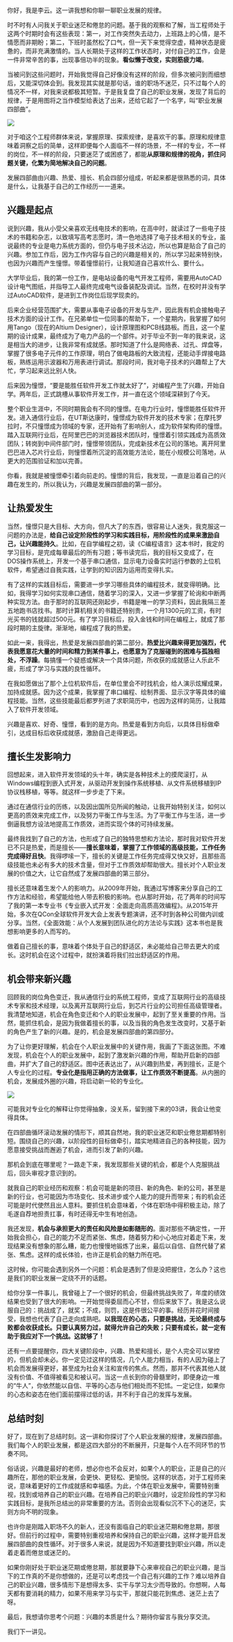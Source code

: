 你好，我是李云。这一讲我想和你聊一聊职业发展的规律。

时不时有人问我关于职业迷茫和倦怠的问题。基于我的观察和了解，当工程师处于这两个时期时会有这些表现：第一，对工作突然失去动力，上班路上的心情，是不情愿而非期盼；第二，下班时虽然松了口气，但一天下来觉得空虚，精神状态是疲惫的，而非充满激情的。当人长期处于这样的工作状态时，对付自己的工作，会是一件非常辛苦的事，出现事倍功半的现象。**看似懒于改变，实则筋疲力竭**。

当被问到这些问题时，开始我觉得自己好像没有这样的阶段，但多次被问到而细想后，又能深切体会到。我发现其实就是那句话，谁的职场不迷茫，只不过每个人的情况不一样，对我来说都极其短暂。于是我复盘了自己的职业发展，发现了背后的规律，于是用图将之当作模型给表达了出来，还给它起了一个名字，叫“职业发展四部曲”。

![](https://static001.geekbang.org/resource/image/73/21/73a1ebc4c418774ccbfc128265e7ff21.jpg?wh=4001x2251)

对于咱这个工程师群体来说，掌握原理、探索规律，是喜欢干的事。原理和规律意味着洞察之后的简单，这样即便每个人面临不一样的场景，不一样的专业，不一样的岗位，不一样的阶段，只要迷茫了或困惑了，都能**从原理和规律的视角，抓住问题关键，化繁为简地解决自己的问题**。

发展四部曲由兴趣、热爱、擅长、机会四部分组成，听起来都是很熟悉的词，具体是什么，让我基于自己的工作经历一一道来。

## 兴趣是起点

说到兴趣，我从小受父亲喜欢无线电技术的影响，在高中时，就读过了一些电子技术的书籍和杂志，以致填写高考志愿时，清一色地选择了电子技术相关的专业，虽说最终的专业是电力系统方面的，但仍与电子技术沾边，所以也算是贴合了自己的兴趣。参加工作后，因为工作内容与自己的兴趣是相关的，所以学习起来特别快，也因为兴趣而产生憧憬。带着憧憬前行，让我知道自己喜欢什么、要什么。

大学毕业后，我的第一份工作，是电站设备的电气开发工程师，需要用AutoCAD设计电气图纸，并指导工人最终完成电气设备装配及调试。当然，在校时并没有学过AutoCAD软件，是进到工作岗位后现学现卖的。

后来企业经营范围扩大，需要从事电子设备的开发与生产，因此我有机会接触电子技术方面的设计工作。在兄弟单位一位同事的帮助下，一个星期内，我掌握了如何用Tango（现在的Altium Designer），设计原理图和PCB线路板。而且，这一个星期的设计成果，最终成为了电力产品的一个部件。对于毕业不到一年的我来说，这是相当大的进步，让我非常有成就感。那时知道了什么是网络表、过孔、焊盘等，掌握了很多电子元件的工作原理，明白了做电路板的大致流程，还能动手焊接电路板，熟练运用示波器和万用表进行调试。那段时间，我对电子技术的兴趣帮上了大忙，学习起来远比别人快。

后来因为憧憬，“要是能胜任软件开发工作就太好了”，对编程产生了兴趣，开始自学。两年后，正式跳槽从事软件开发工作，并一直在这个领域深耕到了今天。

整个职业生涯中，不同时期我会有不同的憧憬。在电力行业时，憧憬能胜任软件开发。进入通信行业后，在UT斯达康时，憧憬成为软件开发的技术专家；在摩托罗拉时，不只憧憬成为领域的专家，还开始有了影响别人，成为软件架构师的憧憬。踏入互联网行业后，在阿里巴巴的浏览器技术团队时，憧憬着引领实践成为高质效团队；转岗到中间件部门时，憧憬带领团队，完成新技术在公司的落地。离开阿里巴巴进入芯片行业后，则憧憬着所沉淀的高效能方法论，能在小规模公司落地，从更大的范围验证和加以完善。

你看，我就是被憧憬牵引着向前走的。憧憬的背后，我发现，一直是沿着自己的兴趣在发生的，所以我认为，兴趣是发展四部曲的第一部分。

## 让热爱发生

当然，憧憬只是大目标、大方向，但凡大了的东西，很容易让人迷失，我克服这一问题的办法是，**给自己设定阶段性的学习和实践目标，用阶段性的成果来激励自己，让兴趣能持久**。比如，在自学编程之初，读《C编程语言》这本书时，我定的学习目标，是完成每章最后的所有习题；等书读完后，我的目标又变成了，在DOS操作系统上，开发一个基于串口通信，显示电力设备实时运行参数的上位机软件，希望通过自我实践，让学到的知识因为运用而变得扎实。

有了这样的实践目标后，需要进一步学习哪些具体的编程技术，就变得明确。比如，我得学习如何实现串口通信，随着学习的深入，又进一步掌握了轮询和中断两种实现方法。由于那时的互联网还刚起步，书籍是唯一的学习资料，因此我隔三差五地跑书店找书。那时计算机相关的书籍还特别贵，一个月1300元的工资，有时光买书的钱就超过500元。有了学习目标后，投入金钱和时间在编程上，就成了那段时期的主旋律。渐渐地，编程成了我的热爱。

如此一来，我得出，热爱是发展四部曲的第二部分。**热爱比兴趣来得更加强烈，代表我愿意花大量的时间和精力到某件事上，也愿意为了克服碰到的困难与孤独相处，不浮躁**。每搞懂一个疑惑或解决一个具体问题，所收获的成就感让人乐此不疲，形成了学习与实践的良性循环。

在我如愿做出了那个上位机软件后，在单位里会不时找机会，给人演示炫耀成果，加持成就感。因为这个成果，我掌握了串口编程、绘制界面、显示汉字等具体的编程技能。当然，这些技能最后都罗列进了求职简历中，也因为这样的简历，让我踏入了软件开发领域。

兴趣是喜欢、好奇、憧憬，看到的是方向。热爱是看到方向后，以具体目标做牵引，达成目标后收获成就感，激励自己走得更远。

## 擅长生发影响力

回想起来，进入软件开发领域的头十年，确实是各种技术上的摸爬滚打，从Windows编程到嵌入式开发，从驱动开发到操作系统移植、从文件系统移植到IP协议栈移植，等等。就这样一步步走了下来。

通过在通信行业的历练，以及因出国所见所闻的触动，让我开始特别关注，如何以更高的质效来完成工作，以及努力平衡工作与生活。为了平衡工作与生活，进一步倒逼我想方设法地提高工作质效，进而实现个体的可持续发展。

最终我找到了自己的方法，也形成了自己的独特思想和方法论，那时我对软件开发已不只是热爱，而是擅长——**擅长意味着，掌握了工作领域的高级技能，工作任务完成得好且快**。我得啰嗦一下，擅长的关键是工作任务完成得又快又好，且那些高级技能也未必有多大的技术含量，但对于工作质效却帮助很大。擅长对个人职业发展的价值之大，让它自然成了发展四部曲的第三部分。

擅长还意味着生发个人的影响力。从2009年开始，我通过写博客来分享自己的工作方法和经验，希望能给他人带去积极的影响。也从那时开始，花了两年的时间写了我的第一本专业书《专业嵌入式开发：全面走向高质高效编程》。从2015年开始，多次在QCon全球软件开发大会上发表专题演讲，还不时到各种公司做内训或分享。当然，《全面效能：从个人发展到团队进化的方法论与实践》这本书也是我想影响更多的人而写的。

做着自己擅长的事，意味着个体处于自己的舒适区，未必能给自己带去更大的成长。这时机会在这个过程中，就扮演着将我们拉出舒适区的作用。

## 机会带来新兴趣

回顾我的岗位角色变迁，我从通信行业的系统工程师，变成了互联网行业的高级技术专家和技术经理，以及离开互联网行业后，到芯片行业的公司担任高级管理者。我清楚地知道，机会在角色变迁和个人的职业发展中，起到了至关重要的作用。当然，能抓住机会，是因为我做着擅长的事，以及当我的角色发生改变时，又基于新的角色产生了新的兴趣。是的，机会是发展四部曲的第四部分。

为了让你更好理解，机会在个人职业发展中的关键作用，我画了下面这张图。不难发现，机会在个人的职业发展中，起到了激发新兴趣的作用，帮助开启新的四部曲，并扩大了自己的舒适区。图中还表达出了，从兴趣到热爱，再到擅长，正是个人专业化的过程。**专业化是指用正确的方法做事，让工作质效不断提高**。从内圈的机会，发展成外圈的兴趣，将启动新一轮的专业化。

![](https://static001.geekbang.org/resource/image/b6/77/b659dfe0f18929f2d2921fd417b25777.jpg?wh=4001x2251)

可能我对专业化的解释让你觉得抽象，没关系，留到接下来的03讲，我会让他变得具体。

在四部曲循环滚动发展的情形下，顺其自然地，我的职业迷茫和职业倦怠期都特别短。围绕自己的兴趣，以阶段性的目标做牵引，踏实地精进自己的各种技能，因为愿意接受挑战而邂逅了机会，进而引发了新的兴趣。

那机会到底在哪里呢？一路走下来，我发现那些关键的机会，都是个人克服挑战后，回头审视才意识到的。

就我自己的职业经历和观察：机会可能是新的项目、新的角色、新的公司，甚至是新的行业，也可能因为市场变化、技术进步或个人能力的提升而带来；有的机会还可能是时代使然且出人意料。要抓住机会意味着，个体在职场中得积极主动，除了毛遂自荐地担责扛事，有时还得无中生有地创造。

我还发现，**机会与承担更大的责任和风险是如影随形的**。面对那些不确定性，一开始我会担心，自己的能力不足而紧张、焦虑，随着努力和小心地应对着走下来，发现结果没有想象的那么糟，能力也慢慢地锻炼了出来，最后以自信、自然代替了紧张、焦虑。这样的成长体验，也许正是机会的魅力所在吧。

这时候，你可能会遇到另外一个问题：机会是遇到了但是没把握住，怎么办？这也是我们的职业发展一定绕不开的话题。

给你分享一件事儿，我曾碰上了一个很好的机会，但最终挑战失败了，年度的绩效结果也受到了很大的影响。一开始觉得委屈而心不甘，但后来放下了。我是这么说服自己的：挑战成了，就奖；不成，则罚，这是件很公平的事。经历并花时间接受，我想也代表了自己走向成熟吧。**以我现在的心态，只要是挑战，无论最终成与败都会收获成长。只要认真努力过，就得允许自己的失败；只要有成长，就一定有助于我应对下一个挑战。这就够了！**

还有一点要提醒你，四大关键阶段中，兴趣、热爱和擅长，是个人完全可以掌控的，但机会却未必。你一定见过这样的情况，几个人能力相当，有的人因为碰上了机会而发展得更好，甚至成为社会关注和宣传的焦点。然而，那并不代表其他人就没有价值、不值得被看见和被认可。当这一点长到你的骨髓里时，即便身边一堆的“牛人”，你依然能以自信、平等的心态与他们相处而不犯怵。一定记住，如果你的心态和姿态在他们面前摆得过低的话，并不利于自己的发挥与发展。

## 总结时刻

好了，现在到了总结时刻。这一讲和你探讨了个人职业发展的规律，发展四部曲。我们每个人的职业发展，都是这四大部分的不断展开，只是每个人在不同环节的节奏不同。

俗话说，兴趣是最好的老师，想必你也不会反对，如果个人的职业，正是自己的兴趣所在，那他的职业发展，会更快、更轻松、更愉悦。这样的状态，对于工程师来说，意味着更好的工作成就感和幸福感。为此，个体在职业发展中，需要特别重视，找到或培养自己的职业兴趣。在培养自己的职业兴趣时，设定阶段性的学习和实践目标，是我所总结出的非常重要的方法。否则会出现看似沉不下心的迷茫，实则方向不明的现象。

也许你是刚踏入职场不久的新人，还没有面临自己的职业迷茫期和倦怠期，那很好。但前行的过程中，需要特别重视培养和保持自己的职业兴趣，这样才能开启发展四部曲的良性循环。对于很多人来说，就是因为不知道要找到职业兴趣，所以走着走着而倦怠或迷茫的。

如果你刚好处于职业迷茫期或倦怠期，那就要静下心来审视自己的职业兴趣，是当下的工作真的不是你想做的，还是可以考虑找一个自己有兴趣的工作？难以培养自己的职业兴趣，很多情形下是想得太多、实干与学习太少而导致的。你想啊，人每天都有要消耗的精力，如果不用来学习与实干，那就只能花到焦虑、迷茫上去了呀。

最后，我想请你思考个问题：兴趣的本质是什么？期待你留言与我分享交流。

我们下一讲见。